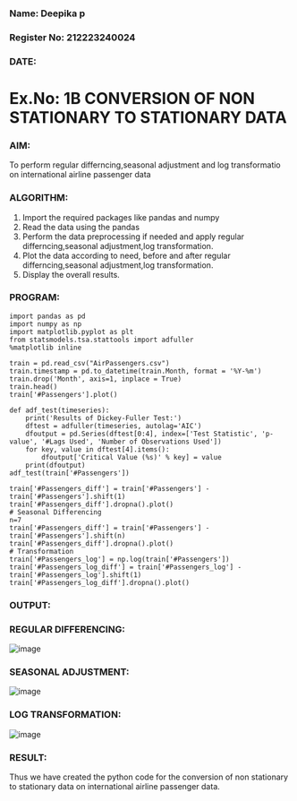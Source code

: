 ### Name: Deepika p
### Register No: 212223240024
### DATE:

# Ex.No: 1B CONVERSION OF NON STATIONARY TO STATIONARY DATA

### AIM:
To perform regular differncing,seasonal adjustment and log transformatio on international airline passenger data
### ALGORITHM:
1. Import the required packages like pandas and numpy
2. Read the data using the pandas
3. Perform the data preprocessing if needed and apply regular differncing,seasonal adjustment,log transformation.
4. Plot the data according to need, before and after regular differncing,seasonal adjustment,log transformation.
5. Display the overall results.
### PROGRAM:
```
import pandas as pd
import numpy as np
import matplotlib.pyplot as plt
from statsmodels.tsa.stattools import adfuller
%matplotlib inline

train = pd.read_csv("AirPassengers.csv")
train.timestamp = pd.to_datetime(train.Month, format = '%Y-%m')
train.drop('Month', axis=1, inplace = True)
train.head()
train['#Passengers'].plot()

def adf_test(timeseries):
    print('Results of Dickey-Fuller Test:')
    dftest = adfuller(timeseries, autolag='AIC')
    dfoutput = pd.Series(dftest[0:4], index=['Test Statistic', 'p-value', '#Lags Used', 'Number of Observations Used'])
    for key, value in dftest[4].items():
        dfoutput['Critical Value (%s)' % key] = value
    print(dfoutput)
adf_test(train['#Passengers'])

train['#Passengers_diff'] = train['#Passengers'] - train['#Passengers'].shift(1)
train['#Passengers_diff'].dropna().plot()
# Seasonal Differencing
n=7
train['#Passengers_diff'] = train['#Passengers'] - train['#Passengers'].shift(n)
train['#Passengers_diff'].dropna().plot()
# Transformation
train['#Passengers_log'] = np.log(train['#Passengers'])
train['#Passengers_log_diff'] = train['#Passengers_log'] - train['#Passengers_log'].shift(1)
train['#Passengers_log_diff'].dropna().plot()
```
### OUTPUT:

### REGULAR DIFFERENCING:
![image](https://github.com/user-attachments/assets/5adb711c-fed8-47f9-8734-08d7aed40d3b)

### SEASONAL ADJUSTMENT:
![image](https://github.com/user-attachments/assets/4c7d73c2-e1d3-4fd5-8d5c-aceb91490ef7)

### LOG TRANSFORMATION:

![image](https://github.com/user-attachments/assets/c05b0246-e203-4888-a127-a61bd1d8ca93)

### RESULT:
Thus we have created the python code for the conversion of non stationary to stationary data on international airline passenger
data.
